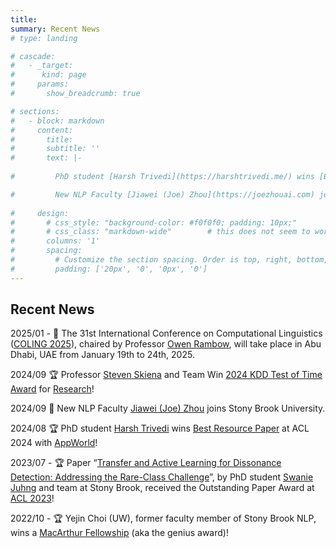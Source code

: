 ```yaml
---
title:
summary: Recent News
# type: landing

# cascade:
#   - _target:
#      kind: page
#     params:
#       show_breadcrumb: true

# sections:
#   - block: markdown
#     content:
#       title:
#       subtitle: ''
#       text: |-
    
#         PhD student [Harsh Trivedi](https://harshtrivedi.me/) wins [Best Resource Paper](https://aclanthology.org/2024.acl-long.850/) at ACL 2024 with [AppWorld](https://appworld.dev/)

#         New NLP Faculty [Jiawei (Joe) Zhou](https://joezhouai.com) joins Stony Brook University
    
#     design:
#       # css_style: "background-color: #f0f0f0; padding: 10px;"
#       # css_class: "markdown-wide"        # this does not seem to work
#       columns: '1'
#       spacing:
#         # Customize the section spacing. Order is top, right, bottom, left.
#         padding: ['20px', '0', '0px', '0']
---
```


## Recent News

2025/01 - 📣 The 31st International Conference on Computational Linguistics ([COLING 2025](https://coling2025.org/)), chaired by Professor [Owen Rambow](https://www.cs.stonybrook.edu/people/faculty/owenrambow), will take place in Abu Dhabi, UAE from January 19th to 24th, 2025.

2024/09 🏆 Professor [Steven Skiena](https://www3.cs.stonybrook.edu/~skiena/) and Team Win [2024 KDD Test of Time Award](https://kdd2024.kdd.org/) for [Research](https://news.stonybrook.edu/university/steven-skiena-and-team-win-2024-kdd-test-of-time-award-for-research/)!

2024/09 🎉 New NLP Faculty [Jiawei (Joe) Zhou](https://joezhouai.com) joins Stony Brook University.

2024/08 🏆 PhD student [Harsh Trivedi](https://harshtrivedi.me/) wins [Best Resource Paper](https://aclanthology.org/2024.acl-long.850/) at ACL 2024 with [AppWorld](https://appworld.dev/)!

2023/07 - 🏆 Paper “[Transfer and Active Learning for Dissonance Detection: Addressing the Rare-Class Challenge](https://aclanthology.org/2023.acl-long.665/)”, by PhD student [Swanie Juhng](https://swaniejuhng.github.io/) and team at Stony Brook, received the Outstanding Paper Award at [ACL 2023](https://2023.aclweb.org/)!

2022/10 - 🏆 Yejin Choi (UW), former faculty member of Stony Brook NLP, wins a [MacArthur Fellowship](https://www.macfound.org/fellows/class-of-2022/yejin-choi) (aka the genius award)!

